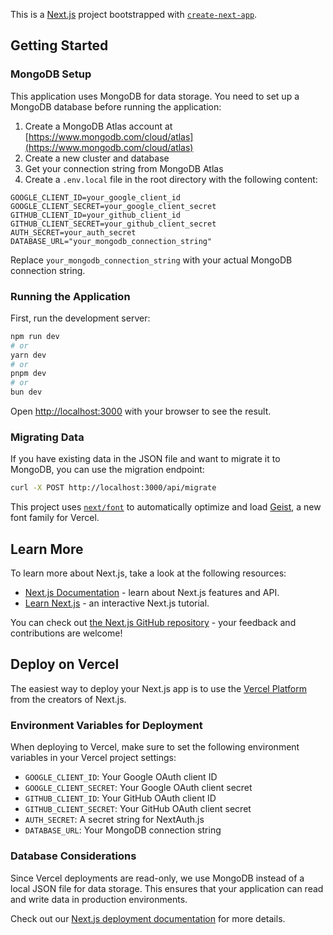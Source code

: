 This is a [Next.js](https://nextjs.org) project bootstrapped with [`create-next-app`](https://nextjs.org/docs/app/api-reference/cli/create-next-app).

## Getting Started

### MongoDB Setup

This application uses MongoDB for data storage. You need to set up a MongoDB database before running the application:

1. Create a MongoDB Atlas account at [https://www.mongodb.com/cloud/atlas](https://www.mongodb.com/cloud/atlas)
2. Create a new cluster and database
3. Get your connection string from MongoDB Atlas
4. Create a `.env.local` file in the root directory with the following content:

```
GOOGLE_CLIENT_ID=your_google_client_id
GOOGLE_CLIENT_SECRET=your_google_client_secret
GITHUB_CLIENT_ID=your_github_client_id
GITHUB_CLIENT_SECRET=your_github_client_secret
AUTH_SECRET=your_auth_secret
DATABASE_URL="your_mongodb_connection_string"
```

Replace `your_mongodb_connection_string` with your actual MongoDB connection string.

### Running the Application

First, run the development server:

```bash
npm run dev
# or
yarn dev
# or
pnpm dev
# or
bun dev
```

Open [http://localhost:3000](http://localhost:3000) with your browser to see the result.

### Migrating Data

If you have existing data in the JSON file and want to migrate it to MongoDB, you can use the migration endpoint:

```bash
curl -X POST http://localhost:3000/api/migrate
```

This project uses [`next/font`](https://nextjs.org/docs/app/building-your-application/optimizing/fonts) to automatically optimize and load [Geist](https://vercel.com/font), a new font family for Vercel.

## Learn More

To learn more about Next.js, take a look at the following resources:

- [Next.js Documentation](https://nextjs.org/docs) - learn about Next.js features and API.
- [Learn Next.js](https://nextjs.org/learn) - an interactive Next.js tutorial.

You can check out [the Next.js GitHub repository](https://github.com/vercel/next.js) - your feedback and contributions are welcome!

## Deploy on Vercel

The easiest way to deploy your Next.js app is to use the [Vercel Platform](https://vercel.com/new?utm_medium=default-template&filter=next.js&utm_source=create-next-app&utm_campaign=create-next-app-readme) from the creators of Next.js.

### Environment Variables for Deployment

When deploying to Vercel, make sure to set the following environment variables in your Vercel project settings:

- `GOOGLE_CLIENT_ID`: Your Google OAuth client ID
- `GOOGLE_CLIENT_SECRET`: Your Google OAuth client secret
- `GITHUB_CLIENT_ID`: Your GitHub OAuth client ID
- `GITHUB_CLIENT_SECRET`: Your GitHub OAuth client secret
- `AUTH_SECRET`: A secret string for NextAuth.js
- `DATABASE_URL`: Your MongoDB connection string

### Database Considerations

Since Vercel deployments are read-only, we use MongoDB instead of a local JSON file for data storage. This ensures that your application can read and write data in production environments.

Check out our [Next.js deployment documentation](https://nextjs.org/docs/app/building-your-application/deploying) for more details.
